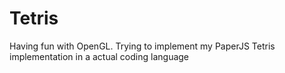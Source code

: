 Tetris
=========
Having fun with OpenGL.
Trying to implement my PaperJS Tetris implementation in a actual coding language
